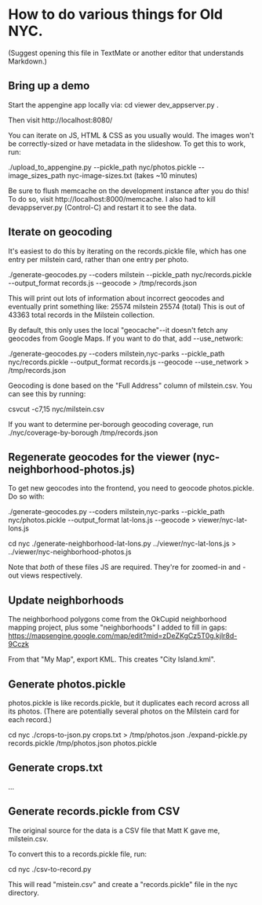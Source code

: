 # How to do various things for Old NYC.

(Suggest opening this file in TextMate or another editor that understands Markdown.)

## Bring up a demo
Start the appengine app locally via:
cd viewer
dev_appserver.py .

Then visit http://localhost:8080/

You can iterate on JS, HTML & CSS as you usually would.
The images won't be correctly-sized or have metadata in the slideshow. To get this to work, run:

./upload_to_appengine.py --pickle_path nyc/photos.pickle --image_sizes_path nyc-image-sizes.txt
(takes ~10 minutes)

Be sure to flush memcache on the development instance after you do this! To do
so, visit http://localhost:8000/memcache.
I also had to kill devappserver.py (Control-C) and restart it to see the data.


## Iterate on geocoding
It's easiest to do this by iterating on the records.pickle file, which has one
entry per milstein card, rather than one entry per photo.

./generate-geocodes.py --coders milstein --pickle_path nyc/records.pickle --output_format records.js --geocode > /tmp/records.json

This will print out lots of information about incorrect geocodes and eventually print something like:
25574 milstein
25574 (total)
This is out of 43363 total records in the Milstein collection.

By default, this only uses the local "geocache"--it doesn't fetch any geocodes
from Google Maps. If you want to do that, add --use_network:

./generate-geocodes.py --coders milstein,nyc-parks --pickle_path nyc/records.pickle --output_format records.js --geocode --use_network > /tmp/records.json

Geocoding is done based on the "Full Address" column of milstein.csv. You can see this by running:

csvcut -c7,15 nyc/milstein.csv

If you want to determine per-borough geocoding coverage, run
./nyc/coverage-by-borough /tmp/records.json


## Regenerate geocodes for the viewer (nyc-neighborhood-photos.js)
To get new geocodes into the frontend, you need to geocode photos.pickle. Do so
with:

./generate-geocodes.py --coders milstein,nyc-parks --pickle_path nyc/photos.pickle --output_format lat-lons.js --geocode > viewer/nyc-lat-lons.js

cd nyc
./generate-neighborhood-lat-lons.py ../viewer/nyc-lat-lons.js > ../viewer/nyc-neighborhood-photos.js

Note that _both_ of these files JS are required. They're for zoomed-in and -out views respectively.

## Update neighborhoods

The neighborhood polygons come from the OkCupid neighborhood mapping project, plus some "neighborhoods" I added to fill in gaps: https://mapsengine.google.com/map/edit?mid=zDeZKgCz5T0g.kjlr8d-9Cczk

From that "My Map", export KML. This creates "City Island.kml".

## Generate photos.pickle

photos.pickle is like records.pickle, but it duplicates each record across all its photos.
(There are potentially several photos on the Milstein card for each record.)

cd nyc
./crops-to-json.py crops.txt > /tmp/photos.json
./expand-pickle.py records.pickle /tmp/photos.json photos.pickle

## Generate crops.txt
...


## Generate records.pickle from CSV
The original source for the data is a CSV file that Matt K gave me, milstein.csv.

To convert this to a records.pickle file, run:

cd nyc
./csv-to-record.py

This will read "mistein.csv" and create a "records.pickle" file in the nyc directory.